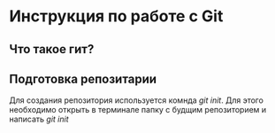 # Инструкция по работе с Git

## Что такое гит?

## Подготовка репозитарии
Для создания репозитория используется комнда *git init*. Для этого необходимо открыть в терминале папку с будщим репозиторием и написать *git init*
